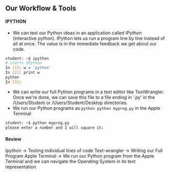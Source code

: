 ## Our Workflow & Tools

#### IPYTHON

+ We can test our Python ideas in an application called IPython (interactive python). IPython lets us run a program line by line instead of all at once.  The value is in the immediate feedback we get about our code.

````bash
student: ~$ ipython
# starts IPython
In [1]: w = 'python'
In [2]: print w
python
In [3]:
````

* We can write our full Python programs in a text editor like TextWrangler.  Once we're done, we can save this file to a file ending in '.py' in the /Users/Student or /Users/Student/Desktop directories.
* We run our Python programs as ````python python myprog.py```` in the Apple Terminal

````bash
student: ~$ python myprog.py
please enter a number and I will square it:
````

#### Review

Ipython         -> Testing individual lines of code
Text-wrangler   -> Writing our Full Program
Apple Terminal  -> We run our Python program from the Apple Terminal and we can navigate the Operating System in its text representation.
